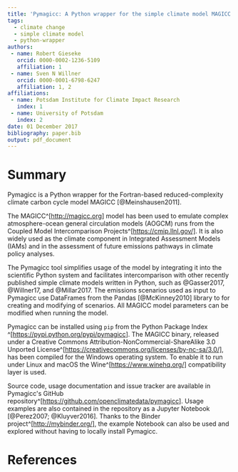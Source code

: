 ```yaml
---
title: 'Pymagicc: A Python wrapper for the simple climate model MAGICC'
tags:
  - climate change
  - simple climate model
  - python-wrapper
authors:
 - name: Robert Gieseke
   orcid: 0000-0002-1236-5109
   affiliation: 1
 - name: Sven N Willner
   orcid: 0000-0001-6798-6247
   affiliation: 1, 2
affiliations:
 - name: Potsdam Institute for Climate Impact Research
   index: 1
 - name: University of Potsdam
   index: 2
date: 01 December 2017
bibliography: paper.bib
output: pdf_document
---
```


# Summary

Pymagicc is a Python wrapper for the Fortran-based reduced-complexity
climate carbon cycle model MAGICC [@Meinshausen2011].

The MAGICC^[http://magicc.org] model has been used to emulate complex
atmosphere-ocean general circulation models (AOGCM) runs from the Coupled
Model Intercomparison Projects^[https://cmip.llnl.gov/].
It is also widely used as the climate component in Integrated Assessment Models (IAMs) and in the assessment of future emissions pathways in climate policy analyses.

The Pymagicc tool simplifies usage of the model by integrating it into the
scientific Python system and facilitates intercomparison with other recently
published simple climate models written in Python, such as
@Gasser2017, @Willner17, and @Millar2017.
The emissions scenarios used as input to Pymagicc
use DataFrames from the Pandas [@McKinney2010] library to for creating and
modifying of scenarios.
All MAGICC model parameters can be modified when running the model.

Pymagicc can be installed using `pip` from the Python Package Index ^[<https://pypi.python.org/pypi/pymagicc>].
The MAGICC binary, released under a
Creative Commons Attribution-NonCommercial-ShareAlike 3.0 Unported
License^[https://creativecommons.org/licenses/by-nc-sa/3.0/], has been compiled
for the Windows operating system. To enable it to run under Linux and macOS the
Wine^[https://www.winehq.org/] compatibility layer is used.

Source code, usage documentation and issue tracker are available in Pymagicc's GitHub
repository^[<https://github.com/openclimatedata/pymagicc>].
Usage examples are also contained in the repository as a Jupyter Notebook [@Perez2007; @Kluyver2016]. Thanks to the Binder project^[<http://mybinder.org/>], the example
Notebook can also be used and explored without having to locally install Pymagicc.

# References
